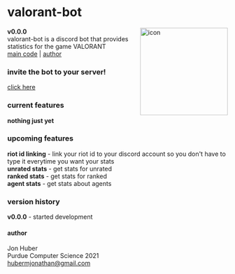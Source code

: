 # valorant-bot
**v0.0.0** <img src="https://hubermjonathan-valorant-bot.herokuapp.com/icon" align="right" alt="icon" width="200px" height="200px"></br>
valorant-bot is a discord bot that provides statistics for the game VALORANT</br>
[main code](bot.py) | [author](#author)

### invite the bot to your server!
[click here](https://discordapp.com/oauth2/authorize?client_id=717125416858550322&scope=bot)
### current features
**nothing just yet**
### upcoming features
**riot id linking** - link your riot id to your discord account so you don't have to type it everytime you want your stats</br>
**unrated stats** - get stats for unrated</br>
**ranked stats** - get stats for ranked</br>
**agent stats** - get stats about agents</br>
### version history
**v0.0.0** - started development
#### author
Jon Huber</br>
Purdue Computer Science 2021</br>
[hubermjonathan@gmail.com](mailto:hubermjonathan@gmail.com)
